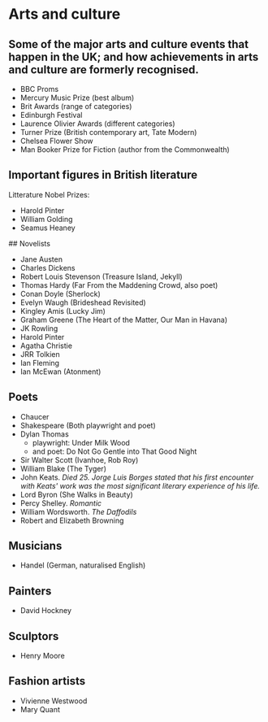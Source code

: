 # Arts and culture

## Some of the major arts and culture events that happen in the UK; and how achievements in arts and culture are formerly recognised.

* BBC Proms
* Mercury Music Prize (best album)
* Brit Awards (range of categories)
* Edinburgh Festival
* Laurence Olivier Awards (different categories)
* Turner Prize (British contemporary art, Tate Modern)
* Chelsea Flower Show
* Man Booker Prize for Fiction (author from the Commonwealth)

## Important figures in British literature

Litterature Nobel Prizes:
* Harold Pinter
* William Golding
* Seamus Heaney

## Novelists

* Jane Austen
* Charles Dickens
* Robert Louis Stevenson (Treasure Island, Jekyll)
* Thomas Hardy (Far From the Maddening Crowd, also poet)
* Conan Doyle (Sherlock)
* Evelyn Waugh (Brideshead Revisited)
* Kingley Amis (Lucky Jim)
* Graham Greene (The Heart of the Matter, Our Man in Havana)
* JK Rowling
* Harold Pinter
* Agatha Christie
* JRR Tolkien
* Ian Fleming
* Ian McEwan (Atonment)

## Poets

* Chaucer
* Shakespeare (Both playwright and poet)
* Dylan Thomas
  * playwright: Under Milk Wood
  * and poet: Do Not Go Gentle into That Good Night
* Sir Walter Scott (Ivanhoe, Rob Roy)
* William Blake (The Tyger)
* John Keats. *Died 25. Jorge Luis Borges stated that his first encounter with Keats' work was the most significant literary experience of his life.*
* Lord Byron (She Walks in Beauty)
* Percy Shelley. *Romantic*
* William Wordsworth. *The Daffodils*
* Robert and Elizabeth Browning

## Musicians

* Handel (German, naturalised English)

## Painters

* David Hockney

## Sculptors

* Henry Moore

## Fashion artists

* Vivienne Westwood
* Mary Quant